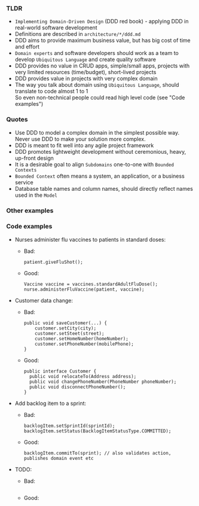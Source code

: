 ### TLDR
* `Implementing Domain-Driven Design` (DDD red book) - applying DDD in real-world software development
* Definitions are described in `architecture/*/ddd.md`
* DDD aims to provide maximum business value, but has big cost of time and effort
* `Domain experts` and software developers should work as a team to develop `Ubiquitous Language` and create quality software
* DDD provides no value in CRUD apps, simple/small apps, projects with very limited resources (time/budget), short-lived projects
* DDD provides value in projects with very complex domain
* The way you talk about domain using `Ubiquitous Language`, should translate to code almost 1 to 1 \
    So even non-technical people could read high level code (see "Code examples")

### Quotes
* Use DDD to model a complex domain in the simplest possible way. Never use DDD to make your solution more complex.
* DDD is meant to fit well into any agile project framework
* DDD promotes lightweight development without ceremonious, heavy, up-front design
* It is a desirable goal to align `Subdomains` one-to-one with `Bounded Contexts`
* `Bounded Context` often means a system, an application, or a business service
* Database table names and column names, should directly reflect names used in the `Model`

### Other examples

### Code examples
* Nurses administer flu vaccines to patients in standard doses:
  * Bad:
    ```
    patient.giveFluShot();
    ```
  * Good:
    ```
    Vaccine vaccine = vaccines.standardAdultFluDose();
    nurse.administerFluVaccine(patient, vaccine);
    ```
* Customer data change:
  * Bad:
    ```
    public void saveCustomer(...) {
        customer.setCity(city);
        customer.setSteet(street);
        customer.setHomeNumber(homeNumber);
        customer.setPhoneNumber(mobilePhone);
    }
    ```
  * Good:
    ```
    public interface Customer {
      public void relocateTo(Address address);
      public void changePhoneNumber(PhoneNumber phoneNumber);
      public void disconnectPhoneNumber();
    }
    ```
* Add backlog item to a sprint:
  * Bad:
    ```
    backlogItem.setSprintId(sprintId);
    backlogItem.setStatus(BacklogItemStatusType.COMMITTED);
    ```
  * Good:
    ```
    backlogItem.commitTo(sprint); // also validates action, publishes domain event etc
    ```
  
* TODO:
  * Bad:
    ```
    ```
  * Good:
    ```
    ```
